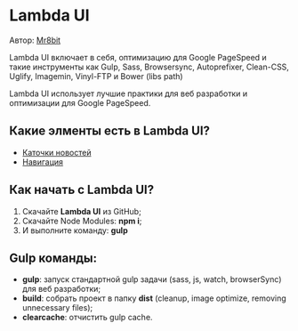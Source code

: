 <h1>Lambda UI</h1>



<p>Автор: <a href="https://github.com/mr8bit" target="_blank">Mr8bit</a> </p>

<p>Lambda UI включает в себя, оптимизацию для  Google PageSpeed и такие инструменты как 
  Gulp, Sass, Browsersync, Autoprefixer, Clean-CSS, Uglify, Imagemin, Vinyl-FTP и Bower 
  (libs path)</p>
<p>Lambda UI использует лучшие практики для веб разработки и оптимизации для Google PageSpeed.</p>


<h2>Какие элменты есть в Lambda UI? </h2>
<ul>
    <li><a href="https://github.com/mr8bit/lambda-ui/blob/master/app/blocks/card/card.md"> Каточки новостей</a></li>
    <li><a href="https://github.com/mr8bit/lambda-ui/blob/master/app/blocks/navigation/navigations.md"> Навигация</a></li>
</ul>


<h2>Как начать с  Lambda UI? </h2>
<ol>
	<li>Скачайте  <strong>Lambda UI</strong> из GitHub;</li>
	<li>Скачайте Node Modules: <strong>npm i</strong>;</li>
	<li>И выполните команду: <strong>gulp</strong></li>
</ol>

<h2>Gulp команды:</h2>

<ul>
	<li><strong>gulp</strong>: запуск стандартной  gulp задачи (sass, js, watch, browserSync) для веб разработки;</li>
	<li><strong>build</strong>: собрать проект в папку <strong>dist</strong> (cleanup, image optimize, removing unnecessary files);</li>
	<li><strong>clearcache</strong>: отчистить gulp cache.</li>
</ul>

